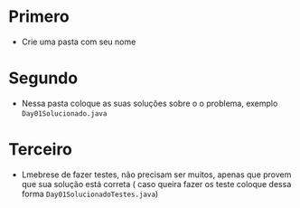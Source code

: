 # Primero 
- Crie uma pasta com seu nome

# Segundo
- Nessa pasta coloque as suas soluções sobre o o problema, exemplo `Day01Solucionado.java`

# Terceiro
- Lmebrese de fazer testes, não precisam ser muitos, apenas que provem que sua solução está correta ( caso queira fazer os teste coloque dessa forma `Day01SolucionadoTestes.java`)